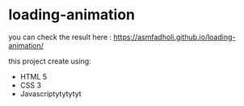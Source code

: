 # loading-animation

you can check the result here : https://asmfadholi.github.io/loading-animation/

this project create using:
- HTML 5
- CSS 3
- Javascriptytytytyt
